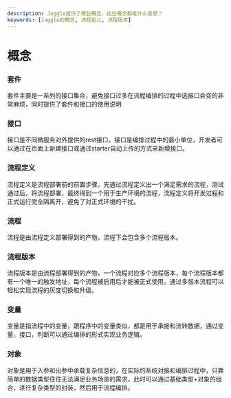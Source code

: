 ```yaml
---
description: Juggle提供了哪些概念，这些概念都是什么意思？
keywords: [Juggle的概念, 流程定义, 流程版本]
---
```


#  概念

### 套件
套件主要是一系列的接口集合，避免接口过多在流程编排的过程中选接口会变的非常麻烦，同时提供了套件和接口的使用说明

### 接口
接口是不同微服务对外提供的rest接口，接口是编排过程中的最小单位，开发者可以通过在页面上新建接口或通过starter自动上传的方式来新增接口。

### 流程定义
流程定义是流程部署前的前置步骤，先通过流程定义出一个满足需求的流程，测试通过后，将流程部署，最终得到一个用于生产环境的流程，流程定义将开发过程和正式运行完全隔离开，避免了对正式环境的干扰。

### 流程
流程是由流程定义部署得到的产物，流程下会包含多个流程版本。

### 流程版本
流程版本是由流程部署得到的产物，一个流程对应多个流程版本，每个流程版本都有一个唯一的触发地址，每个流程被启用后才能被正式使用，通过多版本流程可以轻松实现流程的灰度切换和升级。

### 变量
变量是指流程中的变量，跟程序中的变量类似，都是用于承接和流转数据，通过变量，接口，判断可以通过编排的形式实现业务逻辑。

### 对象
对象是用于入参和出参中承载复杂信息的，在实际的系统对接和编排过程中，只靠简单的数据类型往往无法满足业务场景的需求，此时可以通过基础类型+对象的组合，进行复杂类型的封装，然后用于流程编排。